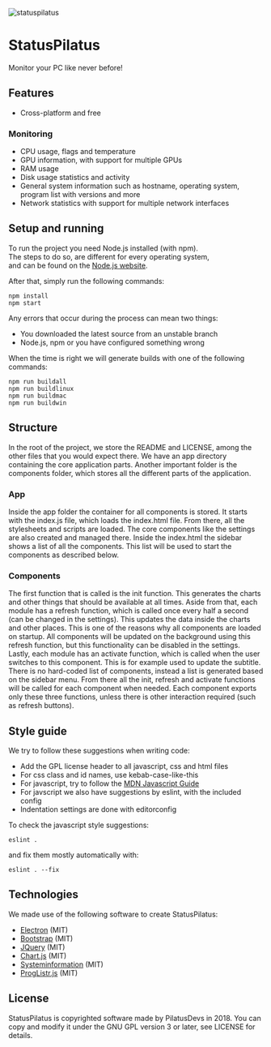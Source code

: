 ![statuspilatus](https://avatars1.githubusercontent.com/u/32306556)

# StatusPilatus

Monitor your PC like never before!

## Features

- Cross-platform and free

### Monitoring

- CPU usage, flags and temperature
- GPU information, with support for multiple GPUs
- RAM usage
- Disk usage statistics and activity
- General system information such as hostname, operating system, program list with versions and more
- Network statistics with support for multiple network interfaces

## Setup and running

To run the project you need Node.js installed (with npm).  
The steps to do so, are different for every operating system,  
and can be found on the [Node.js website](https://nodejs.org/en/).

After that, simply run the following commands:

```
npm install
npm start
```

Any errors that occur during the process can mean two things:

* You downloaded the latest source from an unstable branch
* Node.js, npm or you have configured something wrong

When the time is right we will generate builds with one of the following commands:

```
npm run buildall
npm run buildlinux
npm run buildmac
npm run buildwin
```

## Structure

In the root of the project, we store the README and LICENSE, among the other files that you would expect there. We have an app directory containing the core application parts. Another important folder is the components folder, which stores all the different parts of the application.

### App

Inside the app folder the container for all components is stored. It starts with the index.js file, which loads the index.html file. From there, all the stylesheets and scripts are loaded. The core components like the settings are also created and managed there. Inside the index.html the sidebar shows a list of all the components. This list will be used to start the components as described below.

### Components

The first function that is called is the init function. This generates the charts and other things that should be available at all times. Aside from that, each module has a refresh function, which is called once every half a second (can be changed in the settings). This updates the data inside the charts and other places. This is one of the reasons why all components are loaded on startup. All components will be updated on the background using this refresh function, but this functionality can be disabled in the settings. Lastly, each module has an activate function, which is called when the user switches to this component. This is for example used to update the subtitle. There is no hard-coded list of components, instead a list is generated based on the sidebar menu. From there all the init, refresh and activate functions will be called for each component when needed. Each component exports only these three functions, unless there is other interaction required (such as refresh buttons).

## Style guide

We try to follow these suggestions when writing code:

* Add the GPL license header to all javascript, css and html files
* For css class and id names, use kebab-case-like-this
* For javascript, try to follow the [MDN Javascript Guide](https://developer.mozilla.org/en-US/docs/Web/JavaScript/Guide)
* For javscript we also have suggestions by eslint, with the included config
* Indentation settings are done with editorconfig

To check the javascript style suggestions:

`eslint .`

and fix them mostly automatically with:

`eslint . --fix`

## Technologies

We made use of the following software to create StatusPilatus:

* [Electron](https://github.com/electron/electron) (MIT)
* [Bootstrap](https://github.com/twbs/bootstrap) (MIT)
* [JQuery](https://github.com/jquery/jquery) (MIT)
* [Chart.js](https://github.com/chartjs/Chart.js) (MIT)
* [Systeminformation](https://github.com/sebhildebrandt/systeminformation) (MIT)
* [ProgListr.js](https://github.com/fabiaant/ProgListr.js) (MIT)

## License

StatusPilatus is copyrighted software made by PilatusDevs in 2018. You can copy and modify it under the GNU GPL version 3 or later, see LICENSE for details.
